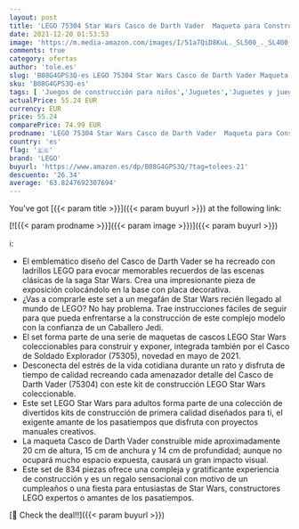 ```yaml
---
layout: post
title: 'LEGO 75304 Star Wars Casco de Darth Vader  Maqueta para Construir  Manualidades para Adultos  Set de Coleccionista'
date: 2021-12-20 01:53:53
image: 'https://m.media-amazon.com/images/I/51a7QiD8KuL._SL500_._SL400_.jpg'
comments: true
category: ofertas
author: 'tole.es'
slug: 'B08G4GPS3Q-es LEGO 75304 Star Wars Casco de Darth Vader Maqueta para...'
sku: 'B08G4GPS3Q-es'
tags: [ 'Juegos de construcción para niños','Juguetes','Juguetes y juegos','Sets de construcción','lego', ]
actualPrice: 55.24 EUR
currency: EUR
price: 55.24
comparePrice: 74.99 EUR
prodname: 'LEGO 75304 Star Wars Casco de Darth Vader  Maqueta para Construir  Manualidades para Adultos  Set de Coleccionista'
country: 'es'
flag: '🇪🇸'
brand: 'LEGO'
buyurl: 'https://www.amazon.es/dp/B08G4GPS3Q/?tag=tolees-21'
descuento: '26.34'
average: '63.8247692307694'
---
```


You've got [{{< param title >}}]({{< param buyurl >}}) at the following link:

[![{{< param prodname >}}]({{< param image >}})]({{< param buyurl >}})

ℹ️:

- El emblemático diseño del Casco de Darth Vader se ha recreado con ladrillos LEGO para evocar memorables recuerdos de las escenas clásicas de la saga Star Wars. Crea una impresionante pieza de exposición colocándolo en la base con placa decorativa.
- ¿Vas a comprarle este set a un megafán de Star Wars recién llegado al mundo de LEGO? No hay problema. Trae instrucciones fáciles de seguir para que pueda enfrentarse a la construcción de este complejo modelo con la confianza de un Caballero Jedi.
- El set forma parte de una serie de maquetas de cascos LEGO Star Wars coleccionables para construir y exponer, integrada también por el Casco de Soldado Explorador (75305), novedad en mayo de 2021.
- Desconecta del estrés de la vida cotidiana durante un rato y disfruta de tiempo de calidad recreando cada amenazador detalle del Casco de Darth Vader (75304) con este kit de construcción LEGO Star Wars coleccionable.
- Este set LEGO Star Wars para adultos forma parte de una colección de divertidos kits de construcción de primera calidad diseñados para ti, el exigente amante de los pasatiempos que disfruta con proyectos manuales creativos.
- La maqueta Casco de Darth Vader construible mide aproximadamente 20 cm de altura, 15 cm de anchura y 14 cm de profundidad; aunque no ocupará mucho espacio expuesta, causará un gran impacto visual.
- Este set de 834 piezas ofrece una compleja y gratificante experiencia de construcción y es un regalo sensacional con motivo de un cumpleaños o una fiesta para entusiastas de Star Wars, constructores LEGO expertos o amantes de los pasatiempos.

[🛒 Check the deal!!]({{< param buyurl >}})
